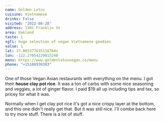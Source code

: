 ```yaml
---
name: Golden Lotus
cuisine: Vietnamese
drinks: False
visited: "2022-08-28"
address: 1301 Franklin St
area: Oakland
taste: 1
sgfi: huge selection of vegan Vietnamese goodies
value: 1
lat: 37.803377635118764z
lon: -122.27054229015248
menu: https://www.goldenlotusvegan.co/menu
phone: "+15108930383"
---
```


One of those Vegan Asian restaurants with everything on the menu. I got their **house clay pot rice**. It was a ton of carbs with some nice seasoning and veggies, a lot of ginger flavor. I paid $19 all up including tips and tax, so pricey for what it was.

Normally when I get clay pot rice it's got a nice crispy layer at the bottom, and this one didn't really get that. But it was still nice. I'll combe back here to try more stuff. There is a lot of stuff.

